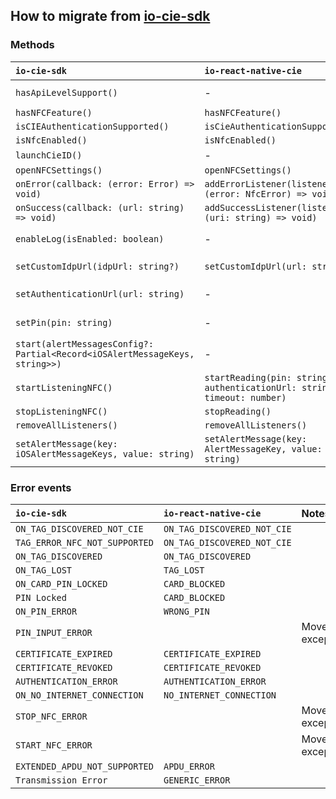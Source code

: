 ## How to migrate from [io-cie-sdk](https://github.com/pagopa/io-cie-sdk)

### Methods

| `io-cie-sdk`                                                                | `io-react-native-cie`                                                   | Notes                                                                             |
| :-------------------------------------------------------------------------- | :---------------------------------------------------------------------- | :-------------------------------------------------------------------------------- |
| `hasApiLevelSupport()`                                                      | -                                                                       | Superseded by `isCIEAuthenticationSupported()`                                    |
| `hasNFCFeature()`                                                           | `hasNFCFeature()`                                                       |                                                                                   |
| `isCIEAuthenticationSupported()`                                            | `isCieAuthenticationSupported()`                                        |                                                                                   |
| `isNfcEnabled()`                                                            | `isNfcEnabled()`                                                        |                                                                                   |
| `launchCieID()`                                                             | -                                                                       | Moved to [io-react-native-cieid](https://github.com/pagopa/io-react-native-cieid) |
| `openNFCSettings()`                                                         | `openNFCSettings()`                                                     |                                                                                   |
| `onError(callback: (error: Error) => void)`                                 | `addErrorListener(listener: (error: NfcError) => void)`                 |                                                                                   |
| `onSuccess(callback: (url: string) => void)`                                | `addSuccessListener(listener: (uri: string) => void)`                   |                                                                                   |
| `enableLog(isEnabled: boolean)`                                             | -                                                                       | Not available. Logs are enabled by default in debug builds                        |
| `setCustomIdpUrl(idpUrl: string?)`                                          | `setCustomIdpUrl(url: string)`                                          | IDP url could not be reset using `undefined`                                      |
| `setAuthenticationUrl(url: string)`                                         | -                                                                       | Moved to `startReading` function parameters                                       |
| `setPin(pin: string)`                                                       | -                                                                       | Moved to `startReading` function parameters                                       |
| `start(alertMessagesConfig?: Partial<Record<iOSAlertMessageKeys, string>>)` | -                                                                       | Not required                                                                      |
| `startListeningNFC()`                                                       | `startReading(pin: string, authenticationUrl: string, timeout: number)` |                                                                                   |
| `stopListeningNFC()`                                                        | `stopReading()`                                                         |                                                                                   |
| `removeAllListeners()`                                                      | `removeAllListeners()`                                                  |                                                                                   |
| `setAlertMessage(key: iOSAlertMessageKeys, value: string)`                  | `setAlertMessage(key: AlertMessageKey, value: string)`                  |                                                                                   |

### Error events

| `io-cie-sdk`                  | `io-react-native-cie`       | Notes |
| :---------------------------- | :-------------------------- | :---- |
| `ON_TAG_DISCOVERED_NOT_CIE`   | `ON_TAG_DISCOVERED_NOT_CIE` |       |
| `TAG_ERROR_NFC_NOT_SUPPORTED` | `ON_TAG_DISCOVERED_NOT_CIE` |       |
| `ON_TAG_DISCOVERED`           | `ON_TAG_DISCOVERED`         |       |
| `ON_TAG_LOST`                 | `TAG_LOST`                  |       |
| `ON_CARD_PIN_LOCKED`          | `CARD_BLOCKED`              |       |
| `PIN Locked`                  | `CARD_BLOCKED`              |       |
| `ON_PIN_ERROR`                | `WRONG_PIN`                 |       |
| `PIN_INPUT_ERROR`             |                             | Moved to exceptions  |
| `CERTIFICATE_EXPIRED`         | `CERTIFICATE_EXPIRED`       |       |
| `CERTIFICATE_REVOKED`         | `CERTIFICATE_REVOKED`       |       |
| `AUTHENTICATION_ERROR`        | `AUTHENTICATION_ERROR`      |       |
| `ON_NO_INTERNET_CONNECTION`   | `NO_INTERNET_CONNECTION`    |       |
| `STOP_NFC_ERROR`              |                             | Moved to exceptions      |
| `START_NFC_ERROR`             |                             | Moved to exceptions      |
| `EXTENDED_APDU_NOT_SUPPORTED` | `APDU_ERROR`                |       |
| `Transmission Error`          | `GENERIC_ERROR`             |       |

